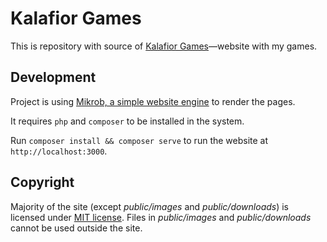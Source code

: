 # Kalafior Games

This is repository with source of [Kalafior Games](http://kalafiorgames.com)—website with my games.

## Development

Project is using [Mikrob, a simple website engine](https://github.com/lamberski/mikrob) to render the pages.

It requires `php` and `composer` to be installed in the system.

Run `composer install && composer serve` to run the website at `http://localhost:3000`.

## Copyright

Majority of the site (except _public/images_ and _public/downloads_) is licensed under [MIT license](http://opensource.org/licenses/MIT). Files in _public/images_ and _public/downloads_ cannot be used outside the site.
